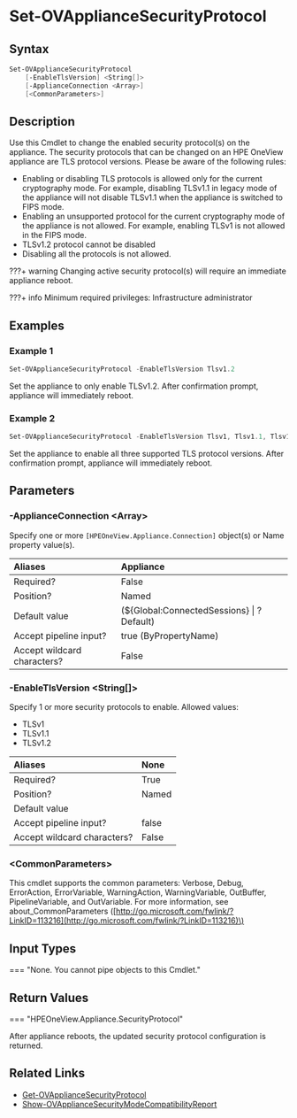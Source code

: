 ﻿---
description: Change the appliance current security protocols. 
---

# Set-OVApplianceSecurityProtocol

## Syntax

```powershell
Set-OVApplianceSecurityProtocol
    [-EnableTlsVersion] <String[]>
    [-ApplianceConnection <Array>]
    [<CommonParameters>]
```

## Description

Use this Cmdlet to change the enabled security protocol(s) on the appliance. The security protocols that can be changed on an HPE OneView appliance are TLS protocol versions.  Please be aware of the following rules:

* Enabling or disabling TLS protocols is allowed only for the current cryptography mode. For example, disabling TLSv1.1 in legacy mode of the appliance will not disable TLSv1.1 when the appliance is switched to FIPS mode.
* Enabling an unsupported protocol for the current cryptography mode of the appliance is not allowed. For example, enabling TLSv1 is not allowed in the FIPS mode.
* TLSv1.2 protocol cannot be disabled
* Disabling all the protocols is not allowed.

???+ warning
    Changing active security protocol(s) will require an immediate appliance reboot.


???+ info
    Minimum required privileges: Infrastructure administrator
    

## Examples

###  Example 1 

```powershell
Set-OVApplianceSecurityProtocol -EnableTlsVersion Tlsv1.2
```

Set the appliance to only enable TLSv1.2. After confirmation prompt, appliance will immediately reboot.

###  Example 2 

```powershell
Set-OVApplianceSecurityProtocol -EnableTlsVersion Tlsv1, Tlsv1.1, Tlsv1.2
```

Set the appliance to enable all three supported TLS protocol versions. After confirmation prompt, appliance will immediately reboot.

## Parameters

### -ApplianceConnection &lt;Array&gt;

Specify one or more `[HPEOneView.Appliance.Connection]` object(s) or Name property value(s).

| Aliases | Appliance |
| :--- | :--- |
| Required? | False |
| Position? | Named |
| Default value | (${Global:ConnectedSessions} &vert; ? Default) |
| Accept pipeline input? | true (ByPropertyName) |
| Accept wildcard characters? | False |

### -EnableTlsVersion &lt;String[]&gt;

Specify 1 or more security protocols to enable. Allowed values:

* TLSv1
* TLSv1.1
* TLSv1.2

| Aliases | None |
| :--- | :--- |
| Required? | True |
| Position? | Named |
| Default value |  |
| Accept pipeline input? | false |
| Accept wildcard characters? | False |

### &lt;CommonParameters&gt;

This cmdlet supports the common parameters: Verbose, Debug, ErrorAction, ErrorVariable, WarningAction, WarningVariable, OutBuffer, PipelineVariable, and OutVariable. For more information, see about\_CommonParameters \([http://go.microsoft.com/fwlink/?LinkID=113216](http://go.microsoft.com/fwlink/?LinkID=113216)\)

## Input Types

=== "None.  You cannot pipe objects to this Cmdlet."
 

 

## Return Values

=== "HPEOneView.Appliance.SecurityProtocol"
 
After appliance reboots, the updated security protocol configuration is returned.
 

## Related Links

* [Get-OVApplianceSecurityProtocol](get-ovappliancesecurityprotocol.md)
* [Show-OVApplianceSecurityModeCompatibilityReport](show-ovappliancesecuritymodecompatibilityreport.md)
